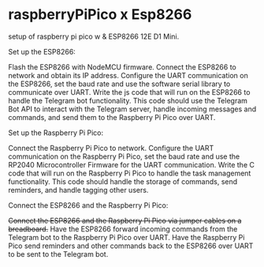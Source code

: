 # raspberryPiPico x Esp8266
setup of raspberry pi pico w & ESP8266 12E D1 Mini. 

Set up the ESP8266:

Flash the ESP8266 with NodeMCU firmware.
Connect the ESP8266 to network and obtain its IP address.
Configure the UART communication on the ESP8266, set the baud rate and use the software serial library to communicate over UART.
Write the js code that will run on the ESP8266 to handle the Telegram bot functionality. This code should use the Telegram Bot API to interact with the Telegram server, handle incoming messages and commands, and send them to the Raspberry Pi Pico over UART.

Set up the Raspberry Pi Pico:

Connect the Raspberry Pi Pico to network.
Configure the UART communication on the Raspberry Pi Pico, set the baud rate and use the RP2040 Microcontroller Firmware for the UART communication.
Write the C code that will run on the Raspberry Pi Pico to handle the task management functionality. This code should handle the storage of commands, send reminders, and handle tagging other users.

Connect the ESP8266 and the Raspberry Pi Pico:

~~Connect the ESP8266 and the Raspberry Pi Pico via jumper cables on a breadboard.~~
Have the ESP8266 forward incoming commands from the Telegram bot to the Raspberry Pi Pico over UART.
Have the Raspberry Pi Pico send reminders and other commands back to the ESP8266 over UART to be sent to the Telegram bot.


